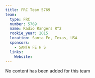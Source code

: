 ```yaml
---
title: FRC Team 5769
team:
  type: FRC
  number: 5769
  name: Radio Rangers R^2
  rookie_year: 2015
  location: Santa Fe, Texas, USA
  sponsors:
    - SANTA FE H S
  links:
    Website: 
---
```

No content has been added for this team